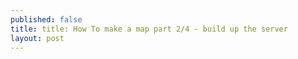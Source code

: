 ```yaml
---
published: false
title: title: How To make a map part 2/4 - build up the server
layout: post
---
```

